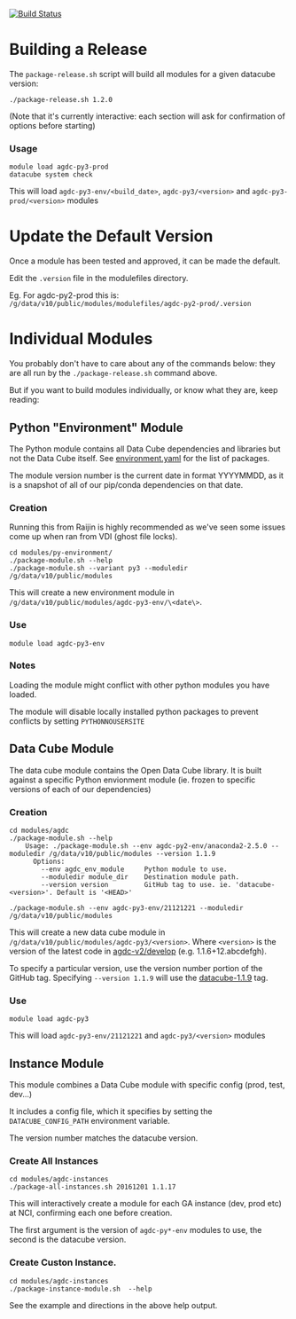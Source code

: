 [![Build Status](https://travis-ci.org/GeoscienceAustralia/ga-datacube-env.svg?branch=develop)](https://travis-ci.org/GeoscienceAustralia/ga-datacube-env)

# Building a Release

The `package-release.sh` script will build all modules for a given datacube version:

    ./package-release.sh 1.2.0

(Note that it's currently interactive: each section will ask for confirmation
of options before starting)

### Usage

    module load agdc-py3-prod
    datacube system check

This will load `agdc-py3-env/<build_date>`, `agdc-py3/<version>` and
`agdc-py3-prod/<version>` modules

# Update the Default Version

Once a module has been tested and approved, it can be made the default.

Edit the `.version` file in the modulefiles directory.

Eg. For agdc-py2-prod this is: `/g/data/v10/public/modules/modulefiles/agdc-py2-prod/.version`

# Individual Modules

You probably don't have to care about any of the commands below: they are all
run by the `./package-release.sh` command above.

But if you want to build modules individually, or know what they are, keep
reading:

## Python "Environment" Module

The Python module contains all Data Cube dependencies and libraries but not the
Data Cube itself. See [environment.yaml](py-environment/environment.yaml)
for the list of packages.

The module version number is the current date in format YYYYMMDD, as it is a snapshot
of all of our pip/conda dependencies on that date.

### Creation

Running this from Raijin is highly recommended as we've seen some issues come up when ran from VDI (ghost file locks).

    cd modules/py-environment/
    ./package-module.sh --help
    ./package-module.sh --variant py3 --moduledir /g/data/v10/public/modules

This will create a new environment module in `/g/data/v10/public/modules/agdc-py3-env/\<date\>`.

### Use

    module load agdc-py3-env

### Notes

Loading the module might conflict with other python modules you have loaded.

The module will disable locally installed python packages to prevent conflicts by setting `PYTHONNOUSERSITE`

## Data Cube Module

The data cube module contains the Open Data Cube library. It is built against a
specific Python envionment module (ie. frozen to specific versions of each of
our dependencies)

### Creation

    cd modules/agdc
    ./package-module.sh --help
        Usage: ./package-module.sh --env agdc-py2-env/anaconda2-2.5.0 --moduledir /g/data/v10/public/modules --version 1.1.9
          Options:
            --env agdc_env_module     Python module to use.
            --moduledir module_dir    Destination module path.
            --version version         GitHub tag to use. ie. 'datacube-<version>'. Default is '<HEAD>'

    ./package-module.sh --env agdc-py3-env/21121221 --moduledir /g/data/v10/public/modules

This will create a new data cube module in
`/g/data/v10/public/modules/agdc-py3/<version>`. Where `<version>` is the
version of the latest code in
[agdc-v2/develop](https://github.com/data-cube/agdc-v2/tree/develop) (e.g.  1.1.6+12.abcdefgh).

To specify a particular version, use the version number portion of the GitHub tag.
Specifying `--version 1.1.9` will use the [datacube-1.1.9](https://github.com/data-cube/agdc-v2/tree/datacube-1.1.9) tag.

### Use

    module load agdc-py3

This will load `agdc-py3-env/21121221` and `agdc-py3/<version>` modules

## Instance Module

This module combines a Data Cube module with specific config (prod, test, dev...)

It includes a config file, which it specifies by setting the
`DATACUBE_CONFIG_PATH` environment variable.

The version number matches the datacube version.

### Create All Instances

    cd modules/agdc-instances
    ./package-all-instances.sh 20161201 1.1.17

This will interactively create a module for each GA instance (dev, prod etc) at
NCI, confirming each one before creation.

The first argument is the version of `agdc-py*-env` modules to use, the second is the datacube version.

### Create Custon Instance.

    cd modules/agdc-instances
    ./package-instance-module.sh  --help

See the example and directions in the above help output.


